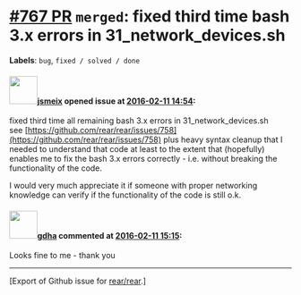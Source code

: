 [\#767 PR](https://github.com/rear/rear/pull/767) `merged`: fixed third time bash 3.x errors in 31\_network\_devices.sh
=======================================================================================================================

**Labels**: `bug`, `fixed / solved / done`

#### <img src="https://avatars.githubusercontent.com/u/1788608?u=925fc54e2ce01551392622446ece427f51e2f0ce&v=4" width="50">[jsmeix](https://github.com/jsmeix) opened issue at [2016-02-11 14:54](https://github.com/rear/rear/pull/767):

fixed third time all remaining bash 3.x errors in
31\_network\_devices.sh  
see
[https://github.com/rear/rear/issues/758](https://github.com/rear/rear/issues/758)
plus heavy syntax cleanup that I needed to understand that code at least
to the extent that (hopefully) enables me to fix the bash 3.x errors
correctly - i.e. without breaking the functionality of the code.

I would very much appreciate it if someone with proper networking
knowledge can verify if the functionality of the code is still o.k.

#### <img src="https://avatars.githubusercontent.com/u/888633?u=cdaeb31efcc0048d3619651aa18dd4b76e636b21&v=4" width="50">[gdha](https://github.com/gdha) commented at [2016-02-11 15:15](https://github.com/rear/rear/pull/767#issuecomment-182907610):

Looks fine to me - thank you

------------------------------------------------------------------------

\[Export of Github issue for
[rear/rear](https://github.com/rear/rear).\]
